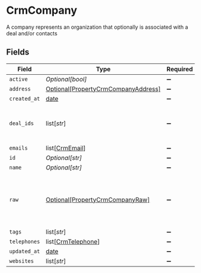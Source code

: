 # CrmCompany

A company represents an organization that optionally is associated with a deal and/or contacts


## Fields

| Field                                                                                   | Type                                                                                    | Required                                                                                | Description                                                                             |
| --------------------------------------------------------------------------------------- | --------------------------------------------------------------------------------------- | --------------------------------------------------------------------------------------- | --------------------------------------------------------------------------------------- |
| `active`                                                                                | *Optional[bool]*                                                                        | :heavy_minus_sign:                                                                      | N/A                                                                                     |
| `address`                                                                               | [Optional[PropertyCrmCompanyAddress]](../../models/shared/propertycrmcompanyaddress.md) | :heavy_minus_sign:                                                                      | N/A                                                                                     |
| `created_at`                                                                            | [date](https://docs.python.org/3/library/datetime.html#date-objects)                    | :heavy_minus_sign:                                                                      | N/A                                                                                     |
| `deal_ids`                                                                              | list[*str*]                                                                             | :heavy_minus_sign:                                                                      | An array of deal IDs associated with this contact                                       |
| `emails`                                                                                | list[[CrmEmail](../../models/shared/crmemail.md)]                                       | :heavy_minus_sign:                                                                      | N/A                                                                                     |
| `id`                                                                                    | *Optional[str]*                                                                         | :heavy_minus_sign:                                                                      | N/A                                                                                     |
| `name`                                                                                  | *Optional[str]*                                                                         | :heavy_minus_sign:                                                                      | N/A                                                                                     |
| `raw`                                                                                   | [Optional[PropertyCrmCompanyRaw]](../../models/shared/propertycrmcompanyraw.md)         | :heavy_minus_sign:                                                                      | The raw data returned by the integration for this company                               |
| `tags`                                                                                  | list[*str*]                                                                             | :heavy_minus_sign:                                                                      | N/A                                                                                     |
| `telephones`                                                                            | list[[CrmTelephone](../../models/shared/crmtelephone.md)]                               | :heavy_minus_sign:                                                                      | N/A                                                                                     |
| `updated_at`                                                                            | [date](https://docs.python.org/3/library/datetime.html#date-objects)                    | :heavy_minus_sign:                                                                      | N/A                                                                                     |
| `websites`                                                                              | list[*str*]                                                                             | :heavy_minus_sign:                                                                      | N/A                                                                                     |